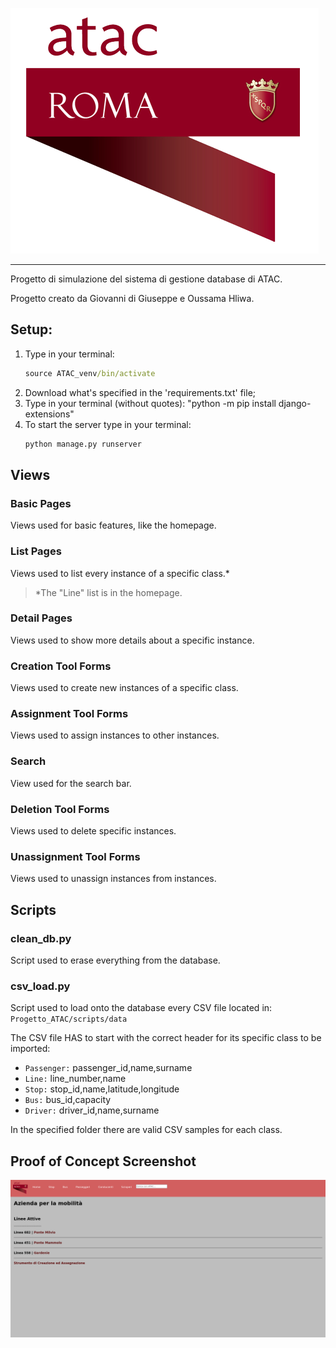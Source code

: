 ![ATAC Logo](https://github.com/Banana-Giova/Progetto_ATAC/blob/main/static/images/Logo_ATAC.png)

--------------------------------------------------------------------------------

Progetto di simulazione del sistema di gestione database di ATAC.

Progetto creato da Giovanni di Giuseppe e Oussama Hliwa.



## Setup:

1. Type in your terminal:
    ```cmd
    source ATAC_venv/bin/activate
    ```
2. Download what's specified in the 'requirements.txt' file;
3. Type in your terminal (without quotes):
    "python -m pip install django-extensions"
4. To start the server type in your terminal:
    ```cmd
    python manage.py runserver
    ```



## Views
### Basic Pages

Views used for basic features, like the homepage.

### List Pages

Views used to list every instance of a specific class.*
> *The "Line" list is in the homepage.

### Detail Pages

Views used to show more details about a specific instance.

### Creation Tool Forms

Views used to create new instances of a specific class.

### Assignment Tool Forms

Views used to assign instances to other instances.

### Search

View used for the search bar.

### Deletion Tool Forms

Views used to delete specific instances.

### Unassignment Tool Forms

Views used to unassign instances from instances.



## Scripts
### clean_db.py

Script used to erase everything from the database.

### csv_load.py

Script used to load onto the database every CSV file located in:\
    ```Progetto_ATAC/scripts/data```

The CSV file HAS to start with the correct header for its specific class to be imported:
- `Passenger:` passenger_id,name,surname
- `Line:` line_number,name
- `Stop:` stop_id,name,latitude,longitude
- `Bus:` bus_id,capacity
- `Driver:` driver_id,name,surname

In the specified folder there are valid CSV samples for each class.

## Proof of Concept Screenshot

![SchermATAC](https://github.com/Banana-Giova/Progetto_ATAC/blob/main/static/images/schermatac.png)

